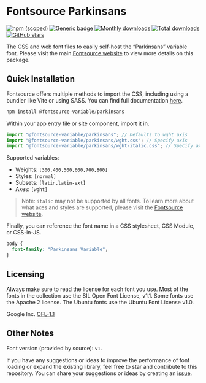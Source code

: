 # Fontsource Parkinsans

[![npm (scoped)](https://img.shields.io/npm/v/@fontsource-variable/parkinsans?color=brightgreen)](https://www.npmjs.com/package/@fontsource-variable/parkinsans) [![Generic badge](https://img.shields.io/badge/fontsource-passing-brightgreen)](https://github.com/fontsource/fontsource) [![Monthly downloads](https://badgen.net/npm/dm/@fontsource-variable/parkinsans)](https://github.com/fontsource/fontsource) [![Total downloads](https://badgen.net/npm/dt/@fontsource-variable/parkinsans)](https://github.com/fontsource/fontsource) [![GitHub stars](https://img.shields.io/github/stars/fontsource/fontsource.svg?style=social&label=Star)](https://github.com/fontsource/fontsource/stargazers)

The CSS and web font files to easily self-host the “Parkinsans” variable font. Please visit the main [Fontsource website](https://fontsource.org/fonts/parkinsans) to view more details on this package.

## Quick Installation

Fontsource offers multiple methods to import the CSS, including using a bundler like Vite or using SASS. You can find full documentation [here](https://fontsource.org/docs/getting-started/introduction).

```javascript
npm install @fontsource-variable/parkinsans
```

Within your app entry file or site component, import it in.

```javascript
import "@fontsource-variable/parkinsans"; // Defaults to wght axis
import "@fontsource-variable/parkinsans/wght.css"; // Specify axis
import "@fontsource-variable/parkinsans/wght-italic.css"; // Specify axis and style
```

Supported variables:
- Weights: `[300,400,500,600,700,800]`
- Styles: `[normal]`
- Subsets: `[latin,latin-ext]`
- Axes: `[wght]`

> Note: `italic` may not be supported by all fonts. To learn more about what axes and styles are supported, please visit the [Fontsource website](https://fontsource.org/fonts/parkinsans).

Finally, you can reference the font name in a CSS stylesheet, CSS Module, or CSS-in-JS.

```css
body {
  font-family: "Parkinsans Variable";
}
```

## Licensing
Always make sure to read the license for each font you use. Most of the fonts in the collection use the SIL Open Font License, v1.1. Some fonts use the Apache 2 license. The Ubuntu fonts use the Ubuntu Font License v1.0.

Google Inc.
[OFL-1.1](http://scripts.sil.org/OFL)

## Other Notes
Font version (provided by source): `v1`.

If you have any suggestions or ideas to improve the performance of font loading or expand the existing library, feel free to star and contribute to this repository. You can share your suggestions or ideas by creating an [issue](https://github.com/fontsource/fontsource/issues).